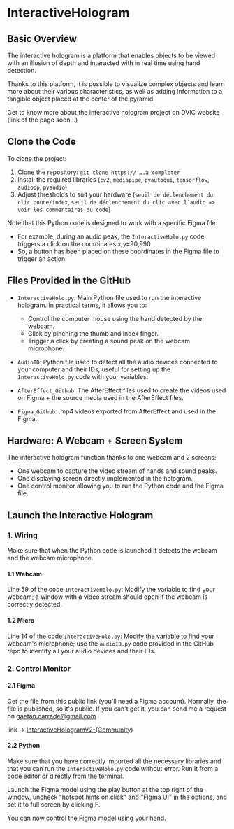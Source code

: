# InteractiveHologram

## Basic Overview

The interactive hologram is a platform that enables objects to be viewed with an illusion of depth and interacted with in real time using hand detection. 

Thanks to this platform, it is possible to visualize complex objects and learn more about their various characteristics, as well as adding information to a tangible object placed at the center of the pyramid.

Get to know more about the interactive hologram project on DVIC website (link of the page soon…)


## Clone the Code 

To clone the project:

1. Clone the repository: `git clone https:// ….à completer`
2. Install the required libraries (`cv2`, `mediapipe`, `pyautogui`, `tensorflow`, `audioop`, `pyaudio`)
3. Adjust thresholds to suit your hardware (`seuil de déclenchement du clic pouce/index`, `seuil de déclenchement du clic avec l’audio => voir les commentaires du code`)



Note that this Python code is designed to work with a specific Figma file:
- For example, during an audio peak, the `InteractiveHolo.py` code triggers a click on the coordinates x,y=90,990
- So, a button has been placed on these coordinates in the Figma file to trigger an action


## Files Provided in the GitHub

- `InteractiveHolo.py`: Main Python file used to run the interactive hologram. In practical terms, it allows you to:
  - Control the computer mouse using the hand detected by the webcam.
  - Click by pinching the thumb and index finger.
  - Trigger a click by creating a sound peak on the webcam microphone.
 
- `AudioID`: Python file used to detect all the audio devices connected to your computer and their IDs, useful for setting up the `InteractiveHolo.py` code with your variables.
  
- `AfterEffect_Github`: The AfterEffect files used to create the videos used on Figma + the source media used in the AfterEffect files.
  
- `Figma_Github`: .mp4 videos exported from AfterEffect and used in the Figma.


## Hardware: A Webcam + Screen System

The interactive hologram function thanks to one webcam and 2 screens:
- One webcam to capture the video stream of hands and sound peaks.
- One displaying screen directly implemented in the hologram.
- One control monitor allowing you to run the Python code and the Figma file.


## Launch the Interactive Hologram

### 1. Wiring

Make sure that when the Python code is launched it detects the webcam and the webcam microphone.

#### 1.1 Webcam

Line 59 of the code `InteractiveHolo.py`: 
Modify the variable to find your webcam; a window with a video stream should open if the webcam is correctly detected.

#### 1.2 Micro

Line 14 of the code `InteractiveHolo.py`: 
Modify the variable to find your webcam's microphone; use the `audioID.py` code provided in the GitHub repo to identify all your audio devices and their IDs.

### 2. Control Monitor

#### 2.1 Figma

Get the file from this public link (you'll need a Figma account). Normally, the file is published, so it's public. If you can't get it, you can send me a request on gaetan.carrade@gmail.com

link -> [InteractiveHologramV2-(Community)](https://www.figma.com/file/djTwNBUoWC2nPRA5BrAYd0/InteractiveHologramV2-(Community)?type=design&mode=design&t=z7bf9A173N1yEMxa-1)

#### 2.2 Python

Make sure that you have correctly imported all the necessary libraries and that you can run the `InteractiveHolo.py` code without error. Run it from a code editor or directly from the terminal.

Launch the Figma model using the play button at the top right of the window, uncheck "hotspot hints on click" and "Figma UI" in the options, and set it to full screen by clicking F.

You can now control the Figma model using your hand.

